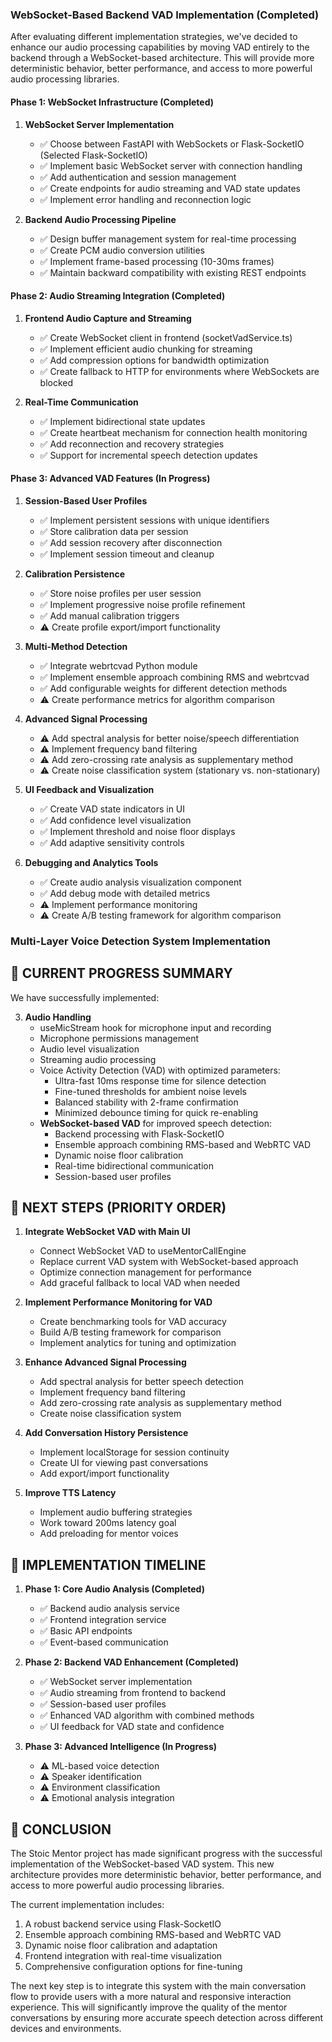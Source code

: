 ### WebSocket-Based Backend VAD Implementation (Completed)

After evaluating different implementation strategies, we've decided to enhance our audio processing capabilities by moving VAD entirely to the backend through a WebSocket-based architecture. This will provide more deterministic behavior, better performance, and access to more powerful audio processing libraries.

#### Phase 1: WebSocket Infrastructure (Completed)

1. **WebSocket Server Implementation**
   - ✅ Choose between FastAPI with WebSockets or Flask-SocketIO (Selected Flask-SocketIO)
   - ✅ Implement basic WebSocket server with connection handling
   - ✅ Add authentication and session management
   - ✅ Create endpoints for audio streaming and VAD state updates
   - ✅ Implement error handling and reconnection logic

2. **Backend Audio Processing Pipeline**
   - ✅ Design buffer management system for real-time processing
   - ✅ Create PCM audio conversion utilities
   - ✅ Implement frame-based processing (10-30ms frames)
   - ✅ Maintain backward compatibility with existing REST endpoints

#### Phase 2: Audio Streaming Integration (Completed)

1. **Frontend Audio Capture and Streaming**
   - ✅ Create WebSocket client in frontend (socketVadService.ts)
   - ✅ Implement efficient audio chunking for streaming
   - ✅ Add compression options for bandwidth optimization
   - ✅ Create fallback to HTTP for environments where WebSockets are blocked

2. **Real-Time Communication**
   - ✅ Implement bidirectional state updates
   - ✅ Create heartbeat mechanism for connection health monitoring
   - ✅ Add reconnection and recovery strategies
   - ✅ Support for incremental speech detection updates

#### Phase 3: Advanced VAD Features (In Progress)

1. **Session-Based User Profiles**
   - ✅ Implement persistent sessions with unique identifiers
   - ✅ Store calibration data per session
   - ✅ Add session recovery after disconnection
   - ✅ Implement session timeout and cleanup

2. **Calibration Persistence**
   - ✅ Store noise profiles per user session
   - ✅ Implement progressive noise profile refinement
   - ✅ Add manual calibration triggers
   - ⚠️ Create profile export/import functionality

3. **Multi-Method Detection**
   - ✅ Integrate webrtcvad Python module
   - ✅ Implement ensemble approach combining RMS and webrtcvad
   - ✅ Add configurable weights for different detection methods
   - ⚠️ Create performance metrics for algorithm comparison

4. **Advanced Signal Processing**
   - ⚠️ Add spectral analysis for better noise/speech differentiation
   - ⚠️ Implement frequency band filtering
   - ⚠️ Add zero-crossing rate analysis as supplementary method
   - ⚠️ Create noise classification system (stationary vs. non-stationary)

5. **UI Feedback and Visualization**
   - ✅ Create VAD state indicators in UI
   - ✅ Add confidence level visualization
   - ✅ Implement threshold and noise floor displays
   - ✅ Add adaptive sensitivity controls

6. **Debugging and Analytics Tools**
   - ✅ Create audio analysis visualization component
   - ✅ Add debug mode with detailed metrics
   - ⚠️ Implement performance monitoring
   - ⚠️ Create A/B testing framework for algorithm comparison

### Multi-Layer Voice Detection System Implementation

## 🔹 CURRENT PROGRESS SUMMARY

We have successfully implemented:

3. **Audio Handling**
   - useMicStream hook for microphone input and recording
   - Microphone permissions management
   - Audio level visualization
   - Streaming audio processing
   - Voice Activity Detection (VAD) with optimized parameters:
     - Ultra-fast 10ms response time for silence detection
     - Fine-tuned thresholds for ambient noise levels
     - Balanced stability with 2-frame confirmation
     - Minimized debounce timing for quick re-enabling
   - **WebSocket-based VAD** for improved speech detection:
     - Backend processing with Flask-SocketIO
     - Ensemble approach combining RMS-based and WebRTC VAD
     - Dynamic noise floor calibration
     - Real-time bidirectional communication
     - Session-based user profiles

## 🔹 NEXT STEPS (PRIORITY ORDER)

1. **Integrate WebSocket VAD with Main UI**
   - Connect WebSocket VAD to useMentorCallEngine
   - Replace current VAD system with WebSocket-based approach
   - Optimize connection management for performance
   - Add graceful fallback to local VAD when needed

2. **Implement Performance Monitoring for VAD**
   - Create benchmarking tools for VAD accuracy
   - Build A/B testing framework for comparison
   - Implement analytics for tuning and optimization

3. **Enhance Advanced Signal Processing**
   - Add spectral analysis for better speech detection
   - Implement frequency band filtering
   - Add zero-crossing rate analysis as supplementary method
   - Create noise classification system

4. **Add Conversation History Persistence**
   - Implement localStorage for session continuity
   - Create UI for viewing past conversations
   - Add export/import functionality

5. **Improve TTS Latency**
   - Implement audio buffering strategies
   - Work toward 200ms latency goal
   - Add preloading for mentor voices

## 🔹 IMPLEMENTATION TIMELINE

1. **Phase 1: Core Audio Analysis (Completed)**
   - ✅ Backend audio analysis service
   - ✅ Frontend integration service
   - ✅ Basic API endpoints
   - ✅ Event-based communication

2. **Phase 2: Backend VAD Enhancement (Completed)**
   - ✅ WebSocket server implementation
   - ✅ Audio streaming from frontend to backend
   - ✅ Session-based user profiles
   - ✅ Enhanced VAD algorithm with combined methods
   - ✅ UI feedback for VAD state and confidence

3. **Phase 3: Advanced Intelligence (In Progress)**
   - ⚠️ ML-based voice detection
   - ⚠️ Speaker identification
   - ⚠️ Environment classification
   - ⚠️ Emotional analysis integration

## 🔹 CONCLUSION

The Stoic Mentor project has made significant progress with the successful implementation of the WebSocket-based VAD system. This new architecture provides more deterministic behavior, better performance, and access to more powerful audio processing libraries.

The current implementation includes:
1. A robust backend service using Flask-SocketIO
2. Ensemble approach combining RMS-based and WebRTC VAD
3. Dynamic noise floor calibration and adaptation
4. Frontend integration with real-time visualization
5. Comprehensive configuration options for fine-tuning

The next key step is to integrate this system with the main conversation flow to provide users with a more natural and responsive interaction experience. This will significantly improve the quality of the mentor conversations by ensuring more accurate speech detection across different devices and environments. 